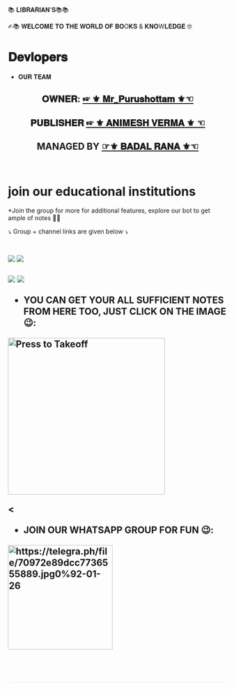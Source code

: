 📚 𝐋𝐈𝐁𝐑𝐀𝐑𝐈𝐀𝐍'𝐒📚📚

✍︎📚 𝐖𝐄𝐋𝐂𝐎𝐌𝐄 𝐓𝐎 𝐓𝐇𝐄 𝐖𝐎𝐑𝐋𝐃 𝐎𝐅 𝐁𝐎O𝐊𝐒 & 𝐊𝐍𝐎W𝐋𝐄𝐃𝐆𝐄 🤓

# 𝐃𝐞𝐯𝐥𝐨𝐩𝐞𝐫𝐬
* 𝐎𝐔𝐑 𝐓𝐄𝐀𝐌

<h2 align="center"><b>𝐎𝐖𝐍𝐄𝐑: <a href="https://t.me/Mr_Purushottam">☞︎︎︎ ⚜️ 𝐌𝐫_𝐏𝐮𝐫𝐮𝐬𝐡𝐨𝐭𝐭𝐚𝐦 ⚜️☜︎︎︎</a></b></h2>
<h2 align="center"><b> 𝐏𝐔𝐁𝐋𝐈𝐒𝐇𝐄𝐑 <a href="https://t.me/Animesh943">☞︎︎︎ ⚜️ 𝐀𝐍𝐈𝐌𝐄𝐒𝐇 𝐕𝐄𝐑𝐌𝐀 ⚜️ ☜︎︎︎</a></b></h2>
<h2 align="center"><b> MANAGED BY <a href="https://t.me/Badalrana143">☞︎︎︎⚜ 𝐁𝐀𝐃𝐀𝐋 𝐑𝐀𝐍𝐀 ⚜☜︎︎︎</a></b></h2>


 <br>

 # join our educational institutions

 *Join the group for more for additional features, explore our bot to get ample of notes 🙏🏻

 ⤵️ Group + channel links are given below ⤵️

<br>

<div style="box-sizing: border-box;">

<a href="https://t.me/librarian_institute"><img src="https://camo.githubusercontent.com/e531cdc1dbdcb78f8ffe767875a6b6d33c43e2e0/68747470733a2f2f696d672e736869656c64732e696f2f62616467652f4a6f696e2d54656c656772616d2532304368616e6e656c2d7265642e7376673f6c6f676f3d54656c656772616d" style="border-style: none; box-sizing: initial; max-width: 100%;" /></a><span id="goog_140558409"></span><a href="https://www.blogger.com/"></a><span id="goog_140558410"></span>&nbsp;<a href="https://t.me/channel_librarian"><img src="https://camo.githubusercontent.com/7b0a8bb8af0b2466dd1c38a6c1367ddee45ba266/68747470733a2f2f696d672e736869656c64732e696f2f62616467652f4a6f696e2d54656c656772616d25323047726f75702d626c75652e7376673f6c6f676f3d74656c656772616d" style="border-style: none; box-sizing: initial; max-width: 100%;" /></a></div>

<h2 style="border-bottom: 1px solid rgb(234, 236, 239); box-sizing: border-box; line-height: 1.25; margin-bottom: 16px; margin-top: 24px; padding-bottom: 0.3em;">
<a href="https://t.me/librarian_institute"><img src="https://camo.githubusercontent.com/e531cdc1dbdcb78f8ffe767875a6b6d33c43e2e0/68747470733a2f2f696d672e736869656c64732e696f2f62616467652f4a6f696e2d54656c656772616d2532304368616e6e656c2d7265642e7376673f6c6f676f3d54656c656772616d" style="border-style: none; box-sizing: initial; max-width: 100%;" /></a><span id="goog_140558409"></span><a href="https://www.blogger.com/"></a><span id="goog_140558410"></span>&nbsp;<a href="https://t.me/channel_librarian"><img src="https://camo.githubusercontent.com/7b0a8bb8af0b2466dd1c38a6c1367ddee45ba266/68747470733a2f2f696d672e736869656c64732e696f2f62616467652f4a6f696e2d54656c656772616d25323047726f75702d626c75652e7376673f6c6f676f3d74656c656772616d" style="border-style: none; box-sizing: initial; max-width: 100%;" /></a></div>

* YOU CAN GET YOUR ALL SUFFICIENT NOTES FROM HERE TOO, JUST CLICK ON THE IMAGE😉:

<p align="center">

   <a href = "http://t.me/Librarian_notes_bot"><img src="https://telegra.ph/%F0%9D%90%93%F0%9D%90%84%F0%9D%90%80%F0%9D%90%8C-%F0%9D%90%8B%F0%9D%90%88%F0%9D%90%81%F0%9D%90%91%F0%9D%90%80%F0%9D%90%91%F0%9D%90%88%F0%9D%90%80%F0%9D%90%8D%F0%9D%90%92-01-26" alt="Press to Takeoff" width="360px"></a>

<
* JOIN OUR WHATSAPP GROUP FOR FUN 😉:

<p align="center">

   <a href = "https://chat.whatsapp.com/DxVrb8CS5KOHSNfzB7t8WY"><img src="https://telegra.ph/file/70972e89dcc7736555889.jpg0%92-01-26" alt="https://telegra.ph/file/70972e89dcc7736555889.jpg0%92-01-26" width="240px"></a>

</p>

<br /></div>





